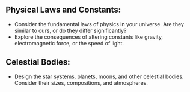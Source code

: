 ## Physical Laws and Constants:
 - Consider the fundamental laws of physics in your universe. Are they similar to ours, or do they differ significantly?
 - Explore the consequences of altering constants like gravity, electromagnetic force, or the speed of light.

## Celestial Bodies:
 - Design the star systems, planets, moons, and other celestial bodies. Consider their sizes, compositions, and atmospheres.
